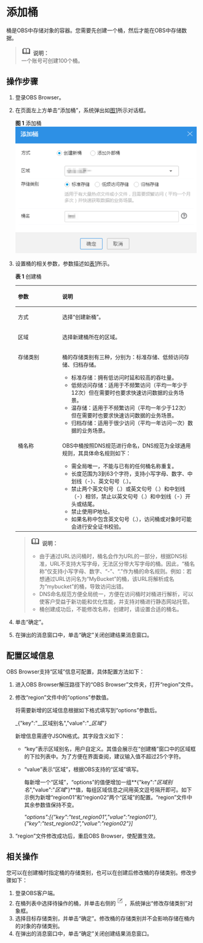 # 添加桶<a name="zh-cn_topic_0045829125"></a>

桶是OBS中存储对象的容器。您需要先创建一个桶，然后才能在OBS中存储数据。

>![](public_sys-resources/icon-note.gif) **说明：**   
>一个账号可创建100个桶。  

## 操作步骤<a name="s74adf863725c43719b19e47e5011b4f8"></a>

1.  登录OBS Browser。
2.  在页面左上方单击“添加桶”，系统弹出如[图1](#obs_03_0022_fig43772663175835)所示对话框。

    **图 1**  添加桶<a name="obs_03_0022_fig43772663175835"></a>  
    ![](figures/添加桶.png "添加桶")

3.  设置桶的相关参数，参数描述如[表1](#tcbb89d695149467789cfdd635af1df0c)所示。

    **表 1**  创建桶

    <a name="tcbb89d695149467789cfdd635af1df0c"></a>
    <table><thead align="left"><tr id="r68a17455096b4296954bbe548e043709"><th class="cellrowborder" valign="top" width="24.43%" id="mcps1.2.3.1.1"><p id="a76f02fb52bf14395997650f11df1b34a"><a name="a76f02fb52bf14395997650f11df1b34a"></a><a name="a76f02fb52bf14395997650f11df1b34a"></a>参数</p>
    </th>
    <th class="cellrowborder" valign="top" width="75.57000000000001%" id="mcps1.2.3.1.2"><p id="a5709eab95b5d41059beae08d3b5924c0"><a name="a5709eab95b5d41059beae08d3b5924c0"></a><a name="a5709eab95b5d41059beae08d3b5924c0"></a>说明</p>
    </th>
    </tr>
    </thead>
    <tbody><tr id="row11330107171416"><td class="cellrowborder" valign="top" width="24.43%" headers="mcps1.2.3.1.1 "><p id="p1235820187143"><a name="p1235820187143"></a><a name="p1235820187143"></a>方式</p>
    </td>
    <td class="cellrowborder" valign="top" width="75.57000000000001%" headers="mcps1.2.3.1.2 "><p id="p1736011816142"><a name="p1736011816142"></a><a name="p1736011816142"></a>选择“创建新桶”。</p>
    </td>
    </tr>
    <tr id="r2249a188eb05438b9917d04f844cad9c"><td class="cellrowborder" valign="top" width="24.43%" headers="mcps1.2.3.1.1 "><p id="a5111ec176e734d2bb5c64143dccbe60f"><a name="a5111ec176e734d2bb5c64143dccbe60f"></a><a name="a5111ec176e734d2bb5c64143dccbe60f"></a>区域</p>
    </td>
    <td class="cellrowborder" valign="top" width="75.57000000000001%" headers="mcps1.2.3.1.2 "><p id="aadb0ea0c72fa42dfb7eeb1ce8b45a3f2"><a name="aadb0ea0c72fa42dfb7eeb1ce8b45a3f2"></a><a name="aadb0ea0c72fa42dfb7eeb1ce8b45a3f2"></a>选择新建桶所在的区域。</p>
    </td>
    </tr>
    <tr id="rbe52c4e262b746eeb342333853dd9b8b"><td class="cellrowborder" valign="top" width="24.43%" headers="mcps1.2.3.1.1 "><p id="ab3621186e39740a9a05e214db724cefd"><a name="ab3621186e39740a9a05e214db724cefd"></a><a name="ab3621186e39740a9a05e214db724cefd"></a>存储类别</p>
    </td>
    <td class="cellrowborder" valign="top" width="75.57000000000001%" headers="mcps1.2.3.1.2 "><p id="p860151512196"><a name="p860151512196"></a><a name="p860151512196"></a>桶的存储类别有三种，分别为：标准存储、低频访问存储、归档存储。</p>
    <a name="uef63531703f3494dad84f6a2666529f1"></a><a name="uef63531703f3494dad84f6a2666529f1"></a><ul id="uef63531703f3494dad84f6a2666529f1"><li>标准存储：拥有低访问时延和较高的吞吐量。</li><li>低频访问存储：适用于不频繁访问（平均一年少于12次）但在需要时也要求快速访问数据的业务场景。</li><li>温存储：适用于不频繁访问（平均一年少于12次）但在需要时也要求快速访问数据的业务场景。</li><li>归档存储：适用于很少访问（平均一年访问一次）数据的业务场景。</li></ul>
    </td>
    </tr>
    <tr id="rbb06d7afa582475da604f2ba63295b8f"><td class="cellrowborder" valign="top" width="24.43%" headers="mcps1.2.3.1.1 "><p id="ad68ce33e814b4bff9220bdc4683d61c2"><a name="ad68ce33e814b4bff9220bdc4683d61c2"></a><a name="ad68ce33e814b4bff9220bdc4683d61c2"></a>桶名称</p>
    </td>
    <td class="cellrowborder" valign="top" width="75.57000000000001%" headers="mcps1.2.3.1.2 "><p id="p22439457145857"><a name="p22439457145857"></a><a name="p22439457145857"></a>OBS中桶按照DNS规范进行命名，DNS规范为全球通用规则，其具体命名规则如下：</p>
    <a name="ul28645947"></a><a name="ul28645947"></a><ul id="ul28645947"><li>需全局唯一，不能与已有的任何桶名称重复。</li><li>长度范围为3到63个字符，支持小写字母、数字、中划线（-）、英文句号（.）。</li><li>禁止两个英文句号（.）或英文句号（.）和中划线（-）相邻，禁止以英文句号（.）和中划线（-）开头或结尾。</li><li>禁止使用IP地址。</li><li>如果名称中包含英文句号（.），访问桶或对象时可能会进行安全证书校验。</li></ul>
    </td>
    </tr>
    </tbody>
    </table>

    >![](public_sys-resources/icon-note.gif) **说明：**   
    >-   由于通过URL访问桶时，桶名会作为URL的一部分，根据DNS标准，URL不支持大写字母，无法区分带大写字母的桶。因此，“桶名称”仅支持小写字母、数字、“-”、“.”作为桶的命名规则。例如：若想通过URL访问名为“MyBucket”的桶，该URL将解析成名为“mybucket”的桶，导致访问出错。  
    >-   DNS命名规范方便全局统一，方便在访问桶时对桶进行解析，可以使客户受益于新功能和优化性能，并支持对桶进行静态网站托管。  
    >-   桶创建成功后，不能修改名称，创建时，请设置合适的桶名。  

4.  单击“确定”。
5.  在弹出的消息窗口中，单击“确定”关闭创建结果消息窗口。

## 配置区域信息<a name="s626c2e4aa1bd45ef946718aaa1738fd8"></a>

OBS Browser支持“区域”信息可配置，具体配置方法如下：

1.  进入OBS Browser解压路径下的“OBS Browser”文件夹，打开“region”文件。
2.  修改“region”文件中的“options”参数值。

    将需要新增的区域信息根据如下格式填写到“options”参数后。

    _\{"key":"__区域别名","value":"__区域"\}_

    新增信息需遵守JSON格式。其字段含义如下：

    -   “key”表示区域别名，用户自定义。其值会展示在“创建桶”窗口中的区域框的下拉列表中。为了方便在界面查阅，建议输入值不超过25个字符。
    -   “value”表示“区域”，根据OBS支持的“区域”填写。

        每新增一个“区域”，“options”的值便增加一组**\{"key":"_区域别名_","value":"_区域_"\}**值，每组区域信息之间用英文逗号隔开即可。如下示例为新增“region01”和“region02”两个“区域”的配置。“region”文件中其余参数值保持不变。

        _"options":\[\{"key":"test\_region01","value":"region01"\},\{"key":"test\_region02","value":"region02"\}\]_


3.  “region”文件修改成功后，重启OBS Browser，使配置生效。

## 相关操作<a name="s0a798aa211674304a45666128436970c"></a>

您可以在创建桶时指定桶的存储类别，也可以在创建后修改桶的存储类别。修改步骤如下：

1.  登录OBS客户端。
2.  在桶列表中选择待操作的桶，并单击右侧的![](figures/zh-cn_image_0129289376.png)，系统弹出“修改存储类别”对象框。
3.  选择目标存储类别，并单击“确定”。修改桶的存储类别并不会影响存储在桶内的对象的存储类别。
4.  在弹出的消息窗口中，单击“确定”关闭创建结果消息窗口。


